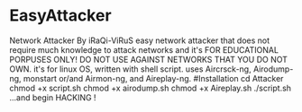 # EasyAttacker
Network Attacker By iRaQi-ViRuS
easy network attacker that does not require much knowledge to attack networks and it's FOR EDUCATIONAL PORPUSES ONLY! DO NOT USE AGAINST NETWORKS THAT YOU DO NOT OWN.
it's for linux OS, written with shell script.
uses Aircrsck-ng, Airodump-ng, monstart or/and Airmon-ng, and Aireplay-ng. 
#Installation 
cd Attacker
chmod +x script.sh
chmod +x airodump.sh
chmod +x Aireplay.sh
./script.sh ...and begin HACKING ! 
